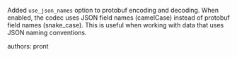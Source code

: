 Added `use_json_names` option to protobuf encoding and decoding.
When enabled, the codec uses JSON field names (camelCase) instead of protobuf field names (snake_case).
This is useful when working with data that uses JSON naming conventions.

authors: pront
